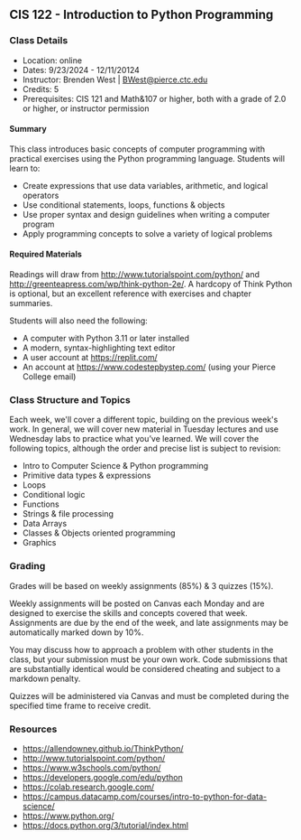 CIS 122 - Introduction to Python Programming
----

### Class Details

* Location: online
* Dates:  9/23/2024 - 12/11/20124
* Instructor: Brenden West | BWest@pierce.ctc.edu
* Credits: 5
* Prerequisites: CIS 121 and Math&107 or higher, both with a grade of 2.0 or higher, or instructor permission

#### Summary

This class introduces basic concepts of computer programming with practical exercises using the Python programming language. Students will learn to: 

* Create expressions that use data variables, arithmetic, and logical operators
* Use conditional statements, loops, functions & objects 
* Use proper syntax and design guidelines when writing a computer program
* Apply programming concepts to solve a variety of logical problems

#### Required Materials

Readings will draw from http://www.tutorialspoint.com/python/ and http://greenteapress.com/wp/think-python-2e/. A hardcopy of Think Python is optional, but an excellent reference with exercises and chapter summaries.

Students will also need the following:

* A computer with Python 3.11 or later installed 
* A modern, syntax-highlighting text editor  
* A user account at https://replit.com/
* An account at https://www.codestepbystep.com/ (using your Pierce College email)

### Class Structure and Topics

Each week, we'll cover a different topic, building on the previous week's work. In general, we will cover new material in Tuesday lectures and use Wednesday labs to practice what you’ve learned. We will cover the following topics, although the order and precise list is subject to revision:

- Intro to Computer Science & Python programming
- Primitive data types & expressions
- Loops
- Conditional logic
- Functions
- Strings & file processing
- Data Arrays
- Classes & Objects oriented programming
- Graphics

### Grading

Grades will be based on weekly assignments (85%) & 3 quizzes (15%).

Weekly assignments will be posted on Canvas each Monday and are designed to exercise the skills and concepts covered that week. Assignments are due by the end of the week, and late assignments may be automatically marked down by 10%.   

You may discuss how to approach a problem with other students in the class, but your submission must be your own work. Code submissions that are substantially identical would be considered cheating and subject to a markdown penalty.

Quizzes will be administered via Canvas and must be completed during the specified time frame to receive credit.

### Resources

* https://allendowney.github.io/ThinkPython/
* http://www.tutorialspoint.com/python/ 
* https://www.w3schools.com/python/ 
* https://developers.google.com/edu/python
* https://colab.research.google.com/
* https://campus.datacamp.com/courses/intro-to-python-for-data-science/  
* https://www.python.org/
*  https://docs.python.org/3/tutorial/index.html
